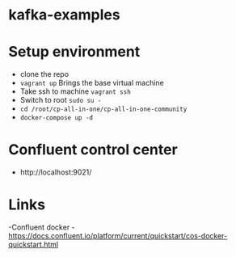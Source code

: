 # kafka-examples
# Setup environment
- clone the repo
- ```vagrant up``` Brings the base virtual machine
- Take ssh to machine ```vagrant ssh```
- Switch to root ```sudo su - ```
- ```cd /root/cp-all-in-one/cp-all-in-one-community ```
- ```docker-compose up -d ```
# Confluent control center
- http://localhost:9021/
# Links
-Confluent docker - https://docs.confluent.io/platform/current/quickstart/cos-docker-quickstart.html 